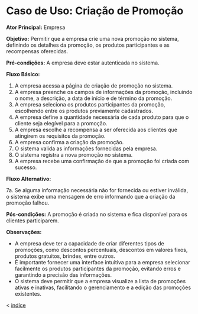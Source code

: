 # Caso de Uso: Criação de Promoção

**Ator Principal:** Empresa

**Objetivo:** Permitir que a empresa crie uma nova promoção no sistema, definindo os detalhes da promoção, os produtos participantes e as recompensas oferecidas.

**Pré-condições:** A empresa deve estar autenticada no sistema.

**Fluxo Básico:**

1. A empresa acessa a página de criação de promoção no sistema.
2. A empresa preenche os campos de informações da promoção, incluindo o nome, a descrição, a data de início e de término da promoção.
3. A empresa seleciona os produtos participantes da promoção, escolhendo entre os produtos previamente cadastrados.
4. A empresa define a quantidade necessária de cada produto para que o cliente seja elegível para a promoção.
5. A empresa escolhe a recompensa a ser oferecida aos clientes que atingirem os requisitos da promoção.
6. A empresa confirma a criação da promoção.
7. O sistema valida as informações fornecidas pela empresa.
8. O sistema registra a nova promoção no sistema.
9. A empresa recebe uma confirmação de que a promoção foi criada com sucesso.

**Fluxo Alternativo:**

7a. Se alguma informação necessária não for fornecida ou estiver inválida, o sistema exibe uma mensagem de erro informando que a criação da promoção falhou.

**Pós-condições:** A promoção é criada no sistema e fica disponível para os clientes participarem.

**Observações:**

- A empresa deve ter a capacidade de criar diferentes tipos de promoções, como descontos percentuais, descontos em valores fixos, produtos gratuitos, brindes, entre outros.
- É importante fornecer uma interface intuitiva para a empresa selecionar facilmente os produtos participantes da promoção, evitando erros e garantindo a precisão das informações.
- O sistema deve permitir que a empresa visualize a lista de promoções ativas e inativas, facilitando o gerenciamento e a edição das promoções existentes.

< [indíce](../indice.md)
